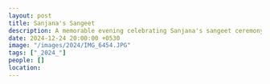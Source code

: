 ```yaml
---
layout: post
title: Sanjana's Sangeet
description: A memorable evening celebrating Sanjana's sangeet ceremony with friends and family.
date: 2024-12-24 20:00:00 +0530
image: "/images/2024/IMG_6454.JPG"
tags: ["_2024_"]
people: []
location:
---
```

